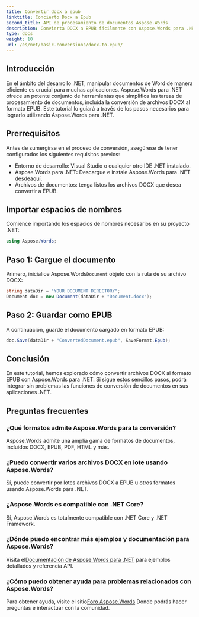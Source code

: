 ```yaml
---
title: Convertir docx a epub
linktitle: Concierto Docx a Epub
second_title: API de procesamiento de documentos Aspose.Words
description: Convierta DOCX a EPUB fácilmente con Aspose.Words para .NET. Siga nuestro tutorial para lograr una integración perfecta en sus aplicaciones .NET.
type: docs
weight: 10
url: /es/net/basic-conversions/docx-to-epub/
---
```

## Introducción

En el ámbito del desarrollo .NET, manipular documentos de Word de manera eficiente es crucial para muchas aplicaciones. Aspose.Words para .NET ofrece un potente conjunto de herramientas que simplifica las tareas de procesamiento de documentos, incluida la conversión de archivos DOCX al formato EPUB. Este tutorial lo guiará a través de los pasos necesarios para lograrlo utilizando Aspose.Words para .NET.

## Prerrequisitos

Antes de sumergirse en el proceso de conversión, asegúrese de tener configurados los siguientes requisitos previos:
- Entorno de desarrollo: Visual Studio o cualquier otro IDE .NET instalado.
- Aspose.Words para .NET: Descargue e instale Aspose.Words para .NET desde[aquí](https://releases.aspose.com/words/net/).
- Archivos de documentos: tenga listos los archivos DOCX que desea convertir a EPUB.

## Importar espacios de nombres

Comience importando los espacios de nombres necesarios en su proyecto .NET:

```csharp
using Aspose.Words;
```

## Paso 1: Cargue el documento

 Primero, inicialice Aspose.Words`Document` objeto con la ruta de su archivo DOCX:

```csharp
string dataDir = "YOUR DOCUMENT DIRECTORY";
Document doc = new Document(dataDir + "Document.docx");
```

## Paso 2: Guardar como EPUB

A continuación, guarde el documento cargado en formato EPUB:

```csharp
doc.Save(dataDir + "ConvertedDocument.epub", SaveFormat.Epub);
```

## Conclusión

En este tutorial, hemos explorado cómo convertir archivos DOCX al formato EPUB con Aspose.Words para .NET. Si sigue estos sencillos pasos, podrá integrar sin problemas las funciones de conversión de documentos en sus aplicaciones .NET.

## Preguntas frecuentes

### ¿Qué formatos admite Aspose.Words para la conversión?
Aspose.Words admite una amplia gama de formatos de documentos, incluidos DOCX, EPUB, PDF, HTML y más.

### ¿Puedo convertir varios archivos DOCX en lote usando Aspose.Words?
Sí, puede convertir por lotes archivos DOCX a EPUB u otros formatos usando Aspose.Words para .NET.

### ¿Aspose.Words es compatible con .NET Core?
Sí, Aspose.Words es totalmente compatible con .NET Core y .NET Framework.

### ¿Dónde puedo encontrar más ejemplos y documentación para Aspose.Words?
 Visita el[Documentación de Aspose.Words para .NET](https://reference.aspose.com/words/net/) para ejemplos detallados y referencia API.

### ¿Cómo puedo obtener ayuda para problemas relacionados con Aspose.Words?
 Para obtener ayuda, visite el sitio[Foro Aspose.Words](https://forum.aspose.com/c/words/8) Donde podrás hacer preguntas e interactuar con la comunidad.
